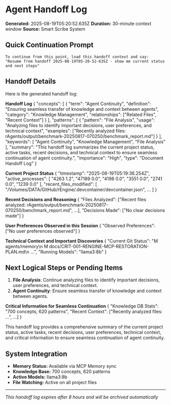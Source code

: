 # Agent Handoff Log

**Generated:** 2025-08-19T05:20:52.635Z
**Duration:** 30-minute context window
**Source:** Smart Scribe System

## Quick Continuation Prompt

```
To continue from this point, load this handoff context and say:
"Resume from handoff 2025-08-19T05-20-52-635Z - show me current status and next steps"
```

## Handoff Details

Here is the generated handoff log:

**Handoff Log**
{
  "concepts": [
    {
      "term": "Agent Continuity",
      "definition": "Ensuring seamless transfer of knowledge and context between agents",
      "category": "Knowledge Management",
      "relationships": ["Related Files", "Recent Context"]
    }
  ],
  "patterns": [
    {
      "pattern": "File Analysis",
      "usage": "Analyzing files to identify important decisions, user preferences, and technical context",
      "examples": ["Recently analyzed files: rAgents/output/benchmark-20250817-070250/benchmark_report.md"]
    }
  ],
  "keywords": [
    "Agent Continuity",
    "Knowledge Management",
    "File Analysis"
  ],
  "summary": "This handoff log summarizes the current project status, active tasks, recent decisions, and technical context to ensure seamless continuation of agent continuity.",
  "importance": "High",
  "type": "Document Handoff Log"
}

**Current Project Status**
{
  "timestamp": "2025-08-19T05:19:36.254Z",
  "active_processes": [
    "4263 1.2",
    "47189 0.0",
    "4198 0.0",
    "3551 0.0",
    "2741 0.0",
    "1239 0.0"
  ],
  "recent_files_modified": [
    "/Volumes/DATA/GitHub/rEngine/.devcontainer/devcontainer.json",
    ...
  ]
}

**Recent Decisions and Reasoning**
{
  "Files Analyzed": ["Recent files analyzed: rAgents/output/benchmark-20250817-070250/benchmark_report.md", ...],
  "Decisions Made": ["No clear decisions made"]
}

**User Preferences Observed in this Session**
{
  "Observed Preferences": ["No user preferences observed"]
}

**Technical Context and Important Discoveries**
{
  "Current Git Status": "M agents/memory\n M docs/CRIT-001-RENGINE-MCP-RESTORATION-PLAN.md\n ...",
  "Running Models": "llama3:8b"
}

## Next Logical Steps or Pending Items

1. **File Analysis**: Continue analyzing files to identify important decisions, user preferences, and technical context.
2. **Agent Continuity**: Ensure seamless transfer of knowledge and context between agents.

**Critical Information for Seamless Continuation**
{
  "Knowledge DB Stats": "700 concepts, 620 patterns",
  "Recent Context": ["Recently analyzed files: ...", ...]
}

This handoff log provides a comprehensive summary of the current project status, active tasks, recent decisions, user preferences, technical context, and critical information to ensure seamless continuation of agent continuity.

## System Integration

- **Memory Status:** Available via MCP Memory sync
- **Knowledge Base:** 700 concepts, 620 patterns
- **Active Models:** llama3:8b
- **File Watching:** Active on all project files

---
*This handoff log expires after 8 hours and will be archived automatically*
